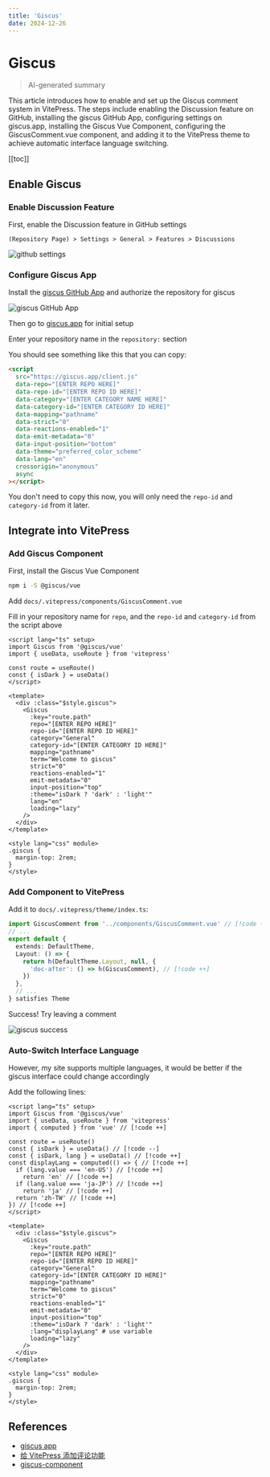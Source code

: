 ```yaml
---
title: 'Giscus'
date: 2024-12-26
---
```


# Giscus

> AI-generated summary

<!-- excerpt -->

This article introduces how to enable and set up the Giscus comment system in VitePress. The steps include enabling the Discussion feature on GitHub, installing the giscus GitHub App, configuring settings on giscus.app, installing the Giscus Vue Component, configuring the GiscusComment.vue component, and adding it to the VitePress theme to achieve automatic interface language switching.

<!-- excerpt -->

[[toc]]

## Enable Giscus

### Enable Discussion Feature

First, enable the Discussion feature in GitHub settings

`(Repository Page) > Settings > General > Features > Discussions`

![github settings](https://i.imgur.com/v7sIMLn.png)

### Configure Giscus App

Install the [giscus GitHub App](https://github.com/apps/giscus) and authorize the repository for giscus

![giscus GitHub App](https://i.imgur.com/w0pAO3E.png)

Then go to [giscus.app](https://giscus.app/) for initial setup

Enter your repository name in the `repository:` section

You should see something like this that you can copy:

```html
<script
  src="https://giscus.app/client.js"
  data-repo="[ENTER REPO HERE]"
  data-repo-id="[ENTER REPO ID HERE]"
  data-category="[ENTER CATEGORY NAME HERE]"
  data-category-id="[ENTER CATEGORY ID HERE]"
  data-mapping="pathname"
  data-strict="0"
  data-reactions-enabled="1"
  data-emit-metadata="0"
  data-input-position="bottom"
  data-theme="preferred_color_scheme"
  data-lang="en"
  crossorigin="anonymous"
  async
></script>
```

You don't need to copy this now, you will only need the `repo-id` and `category-id` from it later.

## Integrate into VitePress

### Add Giscus Component

First, install the Giscus Vue Component

```bash
npm i -S @giscus/vue
```

Add `docs/.vitepress/components/GiscusComment.vue`

Fill in your repository name for `repo`, and the `repo-id` and `category-id` from the script above

```vue
<script lang="ts" setup>
import Giscus from '@giscus/vue'
import { useData, useRoute } from 'vitepress'

const route = useRoute()
const { isDark } = useData()
</script>

<template>
  <div :class="$style.giscus">
    <Giscus
      :key="route.path"
      repo="[ENTER REPO HERE]"
      repo-id="[ENTER REPO ID HERE]"
      category="General"
      category-id="[ENTER CATEGORY ID HERE]"
      mapping="pathname"
      term="Welcome to giscus"
      strict="0"
      reactions-enabled="1"
      emit-metadata="0"
      input-position="top"
      :theme="isDark ? 'dark' : 'light'"
      lang="en"
      loading="lazy"
    />
  </div>
</template>

<style lang="css" module>
.giscus {
  margin-top: 2rem;
}
</style>
```

### Add Component to VitePress

Add it to `docs/.vitepress/theme/index.ts`:

```typescript
import GiscusComment from '../components/GiscusComment.vue' // [!code ++]
// ...
export default {
  extends: DefaultTheme,
  Layout: () => {
    return h(DefaultTheme.Layout, null, {
      'doc-after': () => h(GiscusComment), // [!code ++]
    })
  },
  // ...
} satisfies Theme
```

Success! Try leaving a comment

![giscus success](https://i.imgur.com/gMzwIAZ.png)

### Auto-Switch Interface Language

However, my site supports multiple languages, it would be better if the giscus interface could change accordingly

Add the following lines:

```vue
<script lang="ts" setup>
import Giscus from '@giscus/vue'
import { useData, useRoute } from 'vitepress'
import { computed } from 'vue' // [!code ++]

const route = useRoute()
const { isDark } = useData() // [!code --]
const { isDark, lang } = useData() // [!code ++]
const displayLang = computed(() => { // [!code ++]
  if (lang.value === 'en-US') // [!code ++]
    return 'en' // [!code ++]
  if (lang.value === 'ja-JP') // [!code ++]
    return 'ja' // [!code ++]
  return 'zh-TW' // [!code ++]
}) // [!code ++]
</script>

<template>
  <div :class="$style.giscus">
    <Giscus
      :key="route.path"
      repo="[ENTER REPO HERE]"
      repo-id="[ENTER REPO ID HERE]"
      category="General"
      category-id="[ENTER CATEGORY ID HERE]"
      mapping="pathname"
      term="Welcome to giscus"
      strict="0"
      reactions-enabled="1"
      emit-metadata="0"
      input-position="top"
      :theme="isDark ? 'dark' : 'light'"
      :lang="displayLang" # use variable
      loading="lazy"
    />
  </div>
</template>

<style lang="css" module>
.giscus {
  margin-top: 2rem;
}
</style>
```

## References

- [giscus app](https://giscus.app/)
- [给 VitePress 添加评论功能](https://site.quteam.com/technology/front-end/vitepress-comment/)
- [giscus-component](https://github.com/giscus/giscus-component)
